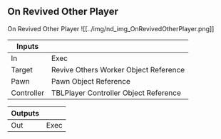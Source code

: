 ## On Revived Other Player
On Revived Other Player
![[../img/nd_img_OnRevivedOtherPlayer.png]]

|Inputs||
|--|--|
| In | Exec |
| Target | Revive Others Worker Object Reference |
| Pawn | Pawn Object Reference |
| Controller | TBLPlayer Controller Object Reference |

|Outputs||
|--|--|
| Out | Exec |
